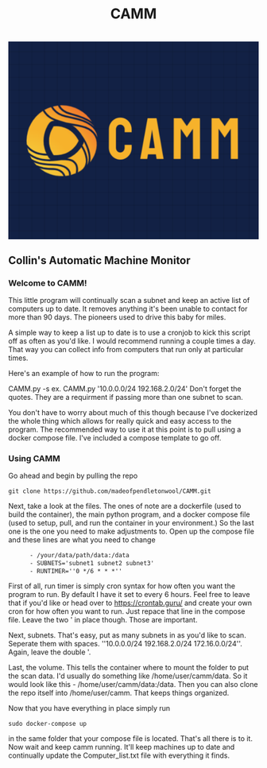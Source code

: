 <h1 align='center'> CAMM <h1> 
<img align='center' src="./images/cammlogo.png">

## Collin's Automatic Machine Monitor
 
### Welcome to CAMM!

This little program will continually scan a subnet and keep an active list of computers up to date. It removes anything it's been unable to contact for more than 90 days.
The pioneers used to drive this baby for miles.

A simple way to keep a list up to date is to use a cronjob to kick this script off as often as you'd like. I would recommend running a couple times a day. That way you can collect info from computers that run only at particular times.

Here's an example of how to run the program:

CAMM.py -s <subnetlist> ex. CAMM.py '10.0.0.0/24 192.168.2.0/24' 
Don't forget the quotes. They are a requirment if passing more than one subnet to scan.

You don't have to worry about much of this though because I've dockerized the whole thing which allows for really quick and easy access to the program. The recommended way to use it at this point is to pull using a docker compose file. I've included a compose template to go off. 

### Using CAMM

Go ahead and begin by pulling the repo 
```
git clone https://github.com/madeofpendletonwool/CAMM.git
```
Next, take a look at the files. The ones of note are a dockerfile (used to build the container), the main python program, and a docker compose file (used to setup, pull, and run the container in your environment.)
So the last one is the one you need to make adjustments to. Open up the compose file and these lines are what you need to change
```
      - /your/data/path/data:/data
      - SUBNETS='subnet1 subnet2 subnet3' 
      - RUNTIMER=''0 */6 * * *''
```
First of all, run timer is simply cron syntax for how often you want the program to run. By default I have it set to every 6 hours. Feel free to leave that if you'd like or head over to https://crontab.guru/ and create your own cron for how often you want to run. Just repace that line in the compose file. Leave the two ' in place though. Those are important. 

Next, subnets. That's easy, put as many subnets in as you'd like to scan. Seperate them with spaces. ''10.0.0.0/24 192.168.2.0/24 172.16.0.0/24''. Again, leave the double '.

Last, the volume. This tells the container where to mount the folder to put the scan data. I'd usually do something like /home/user/camm/data. So it would look like this - /home/user/camm/data:/data. Then you can also clone the repo itself into /home/user/camm. That keeps things organized.

Now that you have everything in place simply run 
```
sudo docker-compose up
```
in the same folder that your compose file is located. That's all there is to it. Now wait and keep camm running. It'll keep machines up to date and continually update the Computer_list.txt file with everything it finds. 